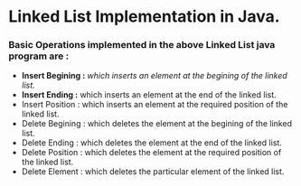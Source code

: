 # Linked List Implementation in Java.
### Basic Operations implemented in the above Linked List java program are :
- <b>Insert Begining :</b> <i>which inserts an element at the begining of the linked list.</i>
- <b>Insert Ending :</b> which inserts an element at the end of the linked list.
- Insert Position : which inserts an element at the required position of the linked list.
- Delete Begining : which deletes the element at the begining of the linked list.
- Delete Ending : which deletes the element at the end of the linked list.
- Delete Position : which deletes the element at the required position of the linked list.
- Delete Element : which deletes the particular element of the linked list.
